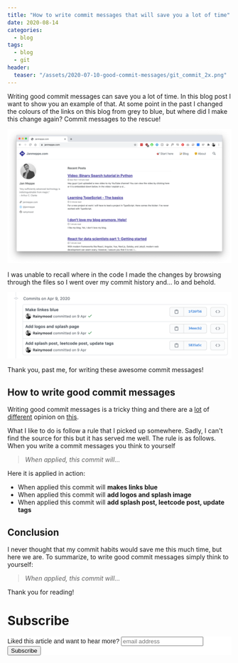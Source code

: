 ```yaml
---
title: "How to write commit messages that will save you a lot of time" 
date: 2020-08-14
categories:
  - blog
tags:
  - blog
  - git
header:
  teaser: "/assets/2020-07-10-good-commit-messages/git_commit_2x.png"
---
```


Writing good commit messages can save you a lot of time. In this blog post I
want to show you an example of that. At some point in the past I changed the
colours of the links on this blog from grey to blue, but where did I make
this change again? Commit messages to the rescue!

<img src="/assets/2020-07-10-good-commit-messages/img.png">

I was unable to recall where in the code I made the changes by browsing
through the files so I went over my commit history and... lo and behold.

<img src="/assets/2020-07-10-good-commit-messages/commit.png">

Thank you, past me, for writing these awesome commit messages! 

## How to write good commit messages 

Writing good commit messages is a tricky thing and there are a
[lot](https://chris.beams.io/posts/git-commit/) of
[different](https://www.freecodecamp.org/news/writing-good-commit-messages-a-practical-guide/)
opinion on [this](https://github.com/erlang/otp/wiki/writing-good-commit-message).

What I like to do is follow a rule that I picked up somewhere. Sadly, I can't
find the source for this but it has served me well. The rule is as follows. When you write a commit messages you think to yourself 

>*When applied, this commit will...*

Here it is applied in action: 

* When applied this commit will **makes links blue**
* When applied this commit will **add logos and splash image**
* When applied this commit will **add splash post, leetcode post, update tags**

## Conclusion

I never thought that my commit habits would save me this much time, but here we are. To summarize, to write good commit messages simply think to yourself: 

>*When applied, this commit will...*

Thank you for reading! 

# Subscribe

<!-- Begin Mailchimp Signup Form -->
<link href="//cdn-images.mailchimp.com/embedcode/horizontal-slim-10_7.css" rel="stylesheet" type="text/css">
<style type="text/css">
  #mc_embed_signup{background:#fff; clear:left; font:14px Helvetica,Arial,sans-serif; width:100%;}
  /* Add your own Mailchimp form style overrides in your site stylesheet or in this style block.
     We recommend moving this block and the preceding CSS link to the HEAD of your HTML file. */
</style>
<div id="mc_embed_signup">
<form action="https://gmail.us3.list-manage.com/subscribe/post?u=92fe86c389878585bc87837e8&amp;id=50543deff9" method="post" id="mc-embedded-subscribe-form" name="mc-embedded-subscribe-form" class="validate" target="_blank" novalidate>
    <div id="mc_embed_signup_scroll">
  <label for="mce-EMAIL">Liked this article and want to hear more?</label>
  <input type="email" value="" name="EMAIL" class="email" id="mce-EMAIL" placeholder="email address" required>
    <!-- real people should not fill this in and expect good things - do not remove this or risk form bot signups-->
    <div style="position: absolute; left: -5000px;" aria-hidden="true"><input type="text" name="b_92fe86c389878585bc87837e8_50543deff9" tabindex="-1" value=""></div>
    <div class="clear"><input type="submit" value="Subscribe" name="subscribe" id="mc-embedded-subscribe" class="button"></div>
    </div>
</form>
</div>
<!--End mc_embed_signup-->
